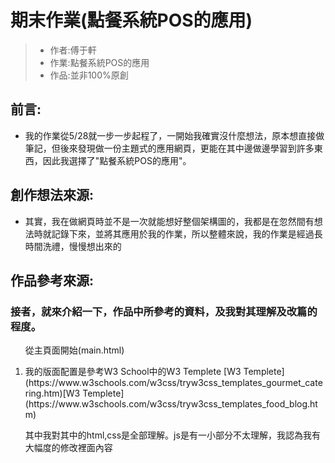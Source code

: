 # 期末作業(點餐系統POS的應用)
>* 作者:傅于軒
>* 作業:點餐系統POS的應用
>* 作品:並非100%原創
## 前言:
* 我的作業從5/28就一步一步起程了，一開始我確實沒什麼想法，原本想直接做筆記，但後來發現做一份主題式的應用網頁，更能在其中邊做邊學習到許多東西，因此我選擇了"點餐系統POS的應用"。
## 創作想法來源:
* 其實，我在做網頁時並不是一次就能想好整個架構圖的，我都是在忽然間有想法時就記錄下來，並將其應用於我的作業，所以整體來說，我的作業是經過長時間洗禮，慢慢想出來的
## 作品參考來源:
### 接者，就來介紹一下，作品中所參考的資料，及我對其理解及改篇的程度。
<ol>
  <p>從主頁面開始(main.html)</p>
  <li>我的版面配置是參考W3 School中的W3 Templete [W3 Templete](https://www.w3schools.com/w3css/tryw3css_templates_gourmet_catering.htm)[W3 Templete](https://www.w3schools.com/w3css/tryw3css_templates_food_blog.htm)</li>
  <p>其中我對其中的html,css是全部理解。js是有一小部分不太理解，我認為我有大幅度的修改裡面內容</p>
